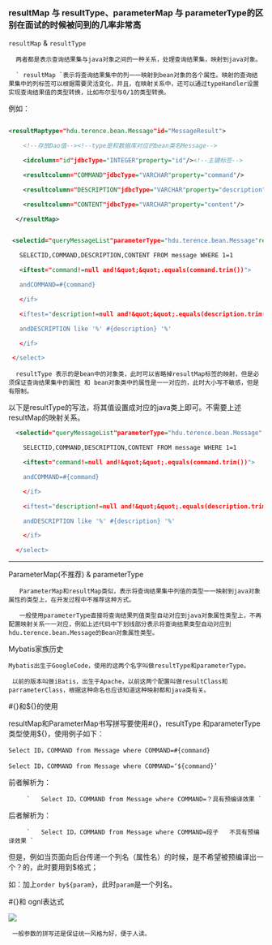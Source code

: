  ### resultMap 与 resultType、parameterMap 与  parameterType的区别在面试的时候被问到的几率非常高



` resultMap ` & ` resultType `
       

      两者都是表示查询结果集与java对象之间的一种关系，处理查询结果集，映射到java对象。

      ` resultMap `表示将查询结果集中的列一一映射到bean对象的各个属性。映射的查询结果集中的列标签可以根据需要灵活变化，并且，在映射关系中，还可以通过typeHandler设置实现查询结果值的类型转换，比如布尔型与0/1的类型转换。

例如：

```xml

<resultMaptype="hdu.terence.bean.Message"id="MessageResult"> 

    <!--存放Dao值--><!--type是和数据库对应的bean类名Message-->

    <idcolumn="id"jdbcType="INTEGER"property="id"/><!--主键标签-->

    <resultcolumn="COMMAND"jdbcType="VARCHAR"property="command"/>

    <resultcolumn="DESCRIPTION"jdbcType="VARCHAR"property="description"/>

    <resultcolumn="CONTENT"jdbcType="VARCHAR"property="content"/>

  </resultMap>

 ```   
 ```xml

  <selectid="queryMessageList"parameterType="hdu.terence.bean.Message"resultMap="MessageResult">

    SELECTID,COMMAND,DESCRIPTION,CONTENT FROM message WHERE 1=1      

    <iftest="command!=null and!&quot;&quot;.equals(command.trim())">

    andCOMMAND=#{command}

    </if>

    <iftest="description!=null and!&quot;&quot;.equals(description.trim())">

    andDESCRIPTION like '%' #{description} '%'

    </if> 

  </select>

 ```

      resultType 表示的是bean中的对象类，此时可以省略掉resultMap标签的映射，但是必须保证查询结果集中的属性 和 bean对象类中的属性是一一对应的，此时大小写不敏感，但是有限制。

以下是resultType的写法，将其值设置成对应的java类上即可。不需要上述resultMap的映射关系。

```xml
  <selectid="queryMessageList"parameterType="hdu.terence.bean.Message"   resultType=" hdu.terence.bean.Message ">

    SELECTID,COMMAND,DESCRIPTION,CONTENT FROM message WHERE 1=1      

    <iftest="command!=null and!&quot;&quot;.equals(command.trim())">

    andCOMMAND=#{command}

    </if>

    <iftest="description!=null and!&quot;&quot;.equals(description.trim())">

    andDESCRIPTION like '%' #{description} '%'

    </if> 

  </select>
```

--------------------------

ParameterMap(不推荐) & parameterType
      

       ParameterMap和resultMap类似，表示将查询结果集中列值的类型一一映射到java对象属性的类型上，在开发过程中不推荐这种方式。

       一般使用parameterType直接将查询结果列值类型自动对应到java对象属性类型上，不再配置映射关系一一对应，例如上述代码中下划线部分表示将查询结果类型自动对应到hdu.terence.bean.Message的Bean对象属性类型。

     

Mybatis家族历史
     

    Mybatis出生于GoogleCode，使用的这两个名字叫做resultType和parameterType。

     以前的版本叫做iBatis，出生于Apache，以前这两个配置叫做resultClass和parrameterClass，根据这种命名也应该知道这种映射都和java类有关。

 

#{}和${}的使用


resultMap和ParameterMap书写拼写要使用#{}，resultType 和parameterType类型使用${}，使用例子如下：

` Select ID，COMMAND from Message where COMMAND=#{command} `

` Select ID，COMMAND from Message where COMMAND=‘${command}’ `

前者解析为：

         `   Select ID，COMMAND from Message where COMMAND=？具有预编译效果 `

后者解析为：

         `   Select ID，COMMAND from Message where COMMAND=段子   不具有预编译效果 `

 

但是，例如当页面向后台传递一个列名（属性名）的时候，是不希望被预编译出一个？的，此时要用到$格式；

如：加上` order by${param} `，此时` param `是一个列名。

 

#{}和 ognl表达式
     
![](http://img.blog.csdn.net/20170307212306148?watermark/2/text/aHR0cDovL2Jsb2cuY3Nkbi5uZXQvQ1NETl9UZXJlbmNl/font/5a6L5L2T/fontsize/400/fill/I0JBQkFCMA==/dissolve/70/gravity/SouthEast)


     一般参数的拼写还是保证统一风格为好，便于人读。
